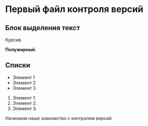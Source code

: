 # Первый файл контроля версий

## Блок выделения текст

*Курсив.*

**Полужирный.**

## Списки

* Элемент 1
* Элемент 2
* Элемент 3

1. Элемент 1.
2. Элемент 2.
3. Элемент 3.

Начинаем наше знакомство с контролем версий.